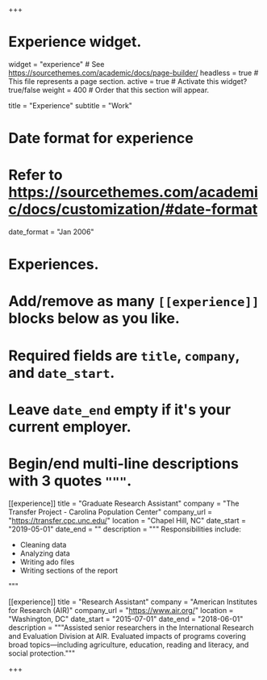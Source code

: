 +++
# Experience widget.
widget = "experience"  # See https://sourcethemes.com/academic/docs/page-builder/
headless = true  # This file represents a page section.
active = true  # Activate this widget? true/false
weight = 400  # Order that this section will appear.

title = "Experience"
subtitle = "Work"

# Date format for experience
#   Refer to https://sourcethemes.com/academic/docs/customization/#date-format
date_format = "Jan 2006"

# Experiences.
#   Add/remove as many `[[experience]]` blocks below as you like.
#   Required fields are `title`, `company`, and `date_start`.
#   Leave `date_end` empty if it's your current employer.
#   Begin/end multi-line descriptions with 3 quotes `"""`.
[[experience]]
  title = "Graduate Research Assistant"
  company = "The Transfer Project - Carolina Population Center"
  company_url = "https://transfer.cpc.unc.edu/"
  location = "Chapel Hill, NC"
  date_start = "2019-05-01"
  date_end = ""
  description = """
  Responsibilities include:

  * Cleaning data
  * Analyzing data
  * Writing ado files
  * Writing sections of the report

  """

[[experience]]
  title = "Research Assistant"
  company = "American Institutes for Research (AIR)"
  company_url = "https://www.air.org/"
  location = "Washington, DC"
  date_start = "2015-07-01"
  date_end = "2018-06-01"
  description = """Assisted senior researchers in the International Research and Evaluation Division at AIR. Evaluated impacts of programs covering broad topics—including agriculture, education, reading and literacy, and social protection."""

+++
